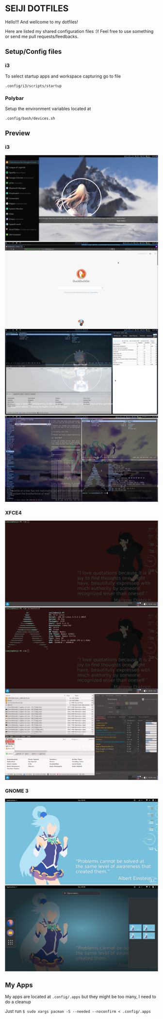 # SEIJI DOTFILES

Hello!!! And wellcome to my dotfiles!

Here are listed my shared configuration files :)! Feel free to use something or send me pull requests/feedbacks.

## Setup/Config files

### i3

To select startup apps and workspace capturing go to file

`.config/i3/scripts/startup`

### Polybar

Setup the environment variables located at

`.config/bash/devices.sh`

## Preview

### i3

![Workspace Web](.local/share/screenshots/preview/i3/[2018-08]desktop.png)
![Workspace Web](.local/share/screenshots/preview/i3/[2018-08]ws1.png)
![Workspace Web](.local/share/screenshots/preview/i3/[2018-08]ws3.png)
![Workspace Web](.local/share/screenshots/preview/i3/[2018-08]ws10.png)

### XFCE4

![Workspace Web](.local/share/screenshots/preview/xfce/[2017-02]desktop.png)
![Workspace Web](.local/share/screenshots/preview/xfce/[2017-02]ws1.png)
![Workspace Web](.local/share/screenshots/preview/xfce/[2017-02]ws2.png)

### GNOME 3

![Workspace Web](.local/share/screenshots/preview/gnome/[2017-02]desktop.png)
![Workspace Web](.local/share/screenshots/preview/gnome/[2017-02]menu.png)

## My Apps

My apps are located at `.config/.apps` but they might be too many,
I need to do a cleanup

Just run `$ sudo xargs pacman -S --needed --noconfirm < .config/.apps`

